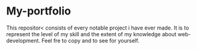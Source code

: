 # My-portfolio
This repositor< consists of every notable project i have ever made. It is to represent the level of my skill and the extent of my knowledge about web-development.
Feel fre to copy and to see for yourself.
